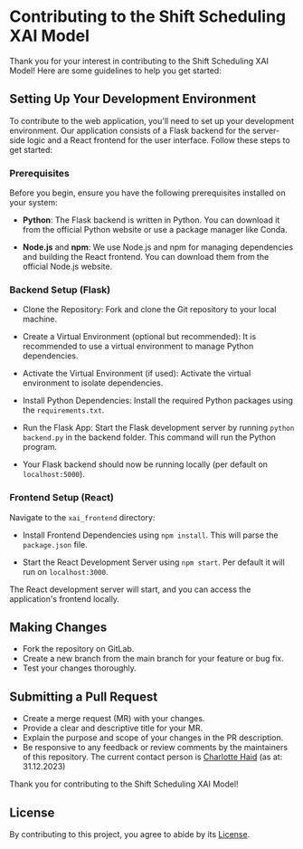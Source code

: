 # Contributing to the Shift Scheduling XAI Model

Thank you for your interest in contributing to the Shift Scheduling XAI Model! Here are some guidelines to help you get started:

## Setting Up Your Development Environment

To contribute to the web application, you'll need to set up your development environment. Our application consists of a Flask backend for the server-side logic and a React frontend for the user interface. Follow these steps to get started:

### Prerequisites
Before you begin, ensure you have the following prerequisites installed on your system:

- **Python**: The Flask backend is written in Python. You can download it from the official Python website or use a package manager like Conda.

- **Node.js** and **npm**: We use Node.js and npm for managing dependencies and building the React frontend. You can download them from the official Node.js website.


### Backend Setup (Flask)
- Clone the Repository: Fork and clone the Git repository to your local machine.

- Create a Virtual Environment (optional but recommended): It is recommended to use a virtual environment to manage Python dependencies.

- Activate the Virtual Environment (if used): Activate the virtual environment to isolate dependencies.

- Install Python Dependencies: Install the required Python packages using the `requirements.txt`.

- Run the Flask App: Start the Flask development server by running `python backend.py` in the backend folder. This command will run the Python program.

- Your Flask backend should now be running locally (per default on `localhost:5000`).

### Frontend Setup (React)
Navigate to the `xai_frontend` directory:

- Install Frontend Dependencies using `npm install`. This will parse the `package.json` file.

- Start the React Development Server using `npm start`. Per default it will run on `localhost:3000`.

The React development server will start, and you can access the application's frontend locally.

## Making Changes

- Fork the repository on GitLab.
- Create a new branch from the main branch for your feature or bug fix.
- Test your changes thoroughly.

## Submitting a Pull Request

- Create a merge request (MR) with your changes.
- Provide a clear and descriptive title for your MR.
- Explain the purpose and scope of your changes in the PR description.
- Be responsive to any feedback or review comments by the maintainers of this repository. The current contact person is [Charlotte Haid](mailto:charlotte.haid@tum.de)  (as at: 31.12.2023)

Thank you for contributing to the Shift Scheduling XAI Model!

## License

By contributing to this project, you agree to abide by its [License](https://gitlab.lrz.de/00000000014A933A/xai_cp_scheduling/-/blob/main/LICENSE).

